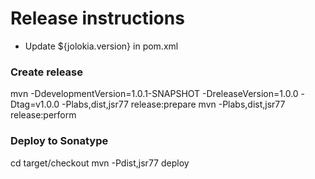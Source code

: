 # Release instructions

* Update ${jolokia.version} in pom.xml
   
### Create release

   mvn -DdevelopmentVersion=1.0.1-SNAPSHOT -DreleaseVersion=1.0.0 -Dtag=v1.0.0 -Plabs,dist,jsr77 release:prepare
   mvn -Plabs,dist,jsr77 release:perform

### Deploy to Sonatype

   cd target/checkout
   mvn -Pdist,jsr77 deploy

